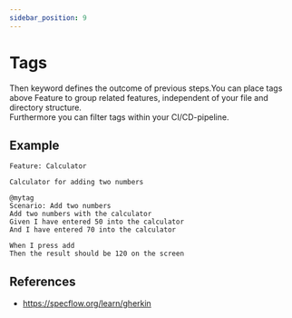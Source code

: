 ```yaml
---
sidebar_position: 9
---
```


# Tags

Then keyword defines the outcome of previous steps.You can place tags above Feature to group related features, independent of your file and directory structure.  
Furthermore you can filter tags within your CI/CD-pipeline.

## Example

```gherkin
Feature: Calculator

Calculator for adding two numbers

@mytag
Scenario: Add two numbers
Add two numbers with the calculator
Given I have entered 50 into the calculator
And I have entered 70 into the calculator

When I press add
Then the result should be 120 on the screen
```

## References

- https://specflow.org/learn/gherkin
